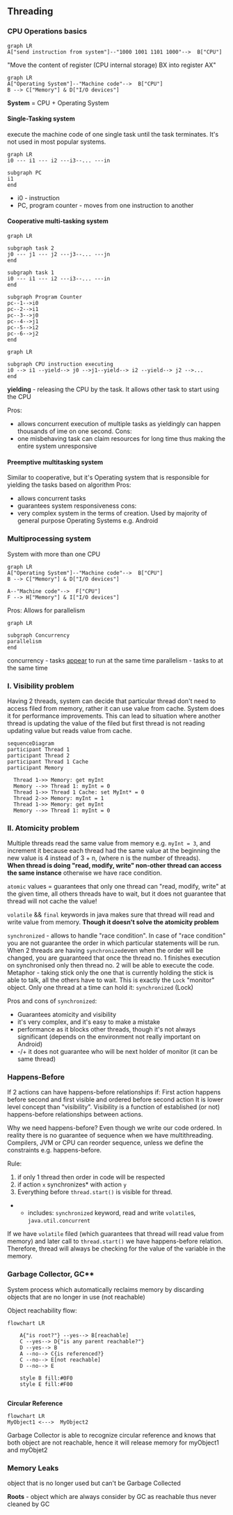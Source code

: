 
## Threading


### CPU Operations basics

``` mermaid
graph LR
A["send instruction from system"]--"1000 1001 1101 1000"-->  B["CPU"]
```
"Move the content of register (CPU internal storage) BX into register AX"

``` mermaid
graph LR
A["Operating System"]--"Machine code"-->  B["CPU"]
B --> C["Memory"] & D["I/O devices"]
```

**System** = CPU + Operating System

#### Single-Tasking system
execute the machine code of one single task until the task terminates.
It's not used in most popular systems.

``` mermaid
graph LR
i0 --- i1 --- i2 ---i3--... ---in

subgraph PC
i1
end
```
- i0 - instruction
- PC, program counter - moves from one instruction to another

#### Cooperative multi-tasking system

``` mermaid
graph LR

subgraph task 2
j0 --- j1 --- j2 ---j3--... ---jn
end

subgraph task 1
i0 --- i1 --- i2 ---i3--... ---in
end

subgraph Program Counter
pc--1-->i0
pc--2-->i1
pc--3-->j0
pc--4-->j1
pc--5-->i2
pc--6-->j2
end
```
```mermaid
graph LR

subgraph CPU instruction executing 
i0 --> i1 --yield--> j0 -->j1--yield--> i2 --yield--> j2 -->...
end
```

**yielding** - releasing the CPU by the task. It allows other task to start using the CPU 

Pros:
- allows concurrent execution of multiple tasks as yieldingly can happen thousands of ime on one second.
Cons:
- one misbehaving task can claim resources for long time thus making the entire system unresponsive

#### Preemptive multitasking system
Similar to cooperative, but it's Operating system that is responsible for yielding the tasks based on algorithm
Pros:
- allows concurrent tasks
- guarantees system responsiveness
cons:
- very complex system in the terms of creation. Used by majority of general purpose Operating Systems e.g. Android

### Multiprocessing system
System with more than one CPU

``` mermaid
graph LR
A["Operating System"]--"Machine code"-->  B["CPU"]
B --> C["Memory"] & D["I/O devices"]

A--"Machine code"-->  F["CPU"]
F --> H["Memory"] & I["I/O devices"]
```

Pros:
Allows for parallelism

```mermaid
graph LR

subgraph Concurrency
parallelism
end
```

concurrency - tasks <u>appear</u> to run at the same time
parallelism - tasks to at the same time

### I. Visibility problem

Having 2 threads, system can decide that particular thread don't need to access filed from memory, 
rather it can use value from cache. System does it for performance improvements.
This can lead to situation where another thread is updating the value of the filed
but first thread is not reading updating value but reads value from cache.

``` mermaid
sequenceDiagram
participant Thread 1
participant Thread 2
participant Thread 1 Cache
participant Memory

  Thread 1->> Memory: get myInt
  Memory -->> Thread 1: myInt = 0
  Thread 1->> Thread 1 Cache: set MyInt* = 0
  Thread 2->> Memory: myInt = 1
  Thread 1->> Memory: get myInt
  Memory -->> Thread 1: myInt = 0
```

### II. Atomicity problem

Multiple threads read the same value from memory e.g. `myInt = 3`,
and increment it because each thread had the same value at the beginning the new value is 4
instead of 3 + n, (where n is the number of threads).<br>
**When thread is doing "read, modify, write" non-other thread can access the same instance**
otherwise we have race condition.

`atomic` values = guarantees that only one thread can "read, modify, write" at the given time,
all others threads have to wait, but it does not guarantee that thread will not cache the value!

`volatile` && `final` keywords in java makes sure that thread will read and write value from memory.
**Though it doesn't solve the atomicity problem**

`synchronized` - allows to handle "race condition". 
In case of "race condition" you are not guarantee the order in which particular statements will be run.
When 2 threads are having `synchronized`even when the order will be changed,
you are guaranteed that once the thread no. 1 finishes execution on synchronised
only then thread no. 2 will be able to execute the code.
Metaphor - taking stick only the one that is currently holding the stick is able to talk, 
all the others have to wait. This is exactly the `Lock` "monitor" object. 
Only one thread at a time can hold it: `synchronized` (Lock)<br>

Pros and cons of `synchronized`:
- Guarantees atomicity and visibility
- it's very complex, and it's easy to make a mistake
- performance as it blocks other threads, though it's not always significant
(depends on the environment not really important on Android)
- -/+ it does not guarantee who will be next holder of monitor (it can be same thread)

### Happens-Before
If 2 actions can have happens-before relationships if:
First action happens before second and first visible and ordered before second action
It is lower level concept than "visibility".
Visibility is a function of established (or not) happens-before relationships between actions.

Why we need happens-before?
Even though we write our code ordered.
In reality there is no guarantee of sequence when we have multithreading.
Compilers, JVM or CPU can reorder sequence, unless we define the constraints e.g. happens-before.

Rule:
1. if only 1 thread then order in code will be respected
2. if action `x` synchronizes* with action `y`
3. Everything before `thread.start()` is visible for thread.

* - includes: `synchronized` keyword, read and write `volatile`s, `java.util.concurrent`

If we have `volatile` filed (which guarantees that thread will read value from memory)
and later call to `thread.start()` we have happens-before relation.
Therefore, thread will always be checking for the value of the variable in the memory.


### Garbage Collector, GC**
System process which automatically reclaims memory by discarding objects
that are no longer in use (not reachable)

Object reachability flow:

```mermaid
flowchart LR

    A{"is root?"} --yes--> B[reachable]
    C --yes--> D{"is any parent reachable?"}
    D --yes--> B
    A --no--> C{is referenced?}
    C --no--> E[not reachable]
    D --no--> E
    
    style B fill:#0F0
    style E fill:#F00
    
```

**Circular Reference**

``` mermaid
flowchart LR
MyObject1 <--->  MyObject2
```

Garbage Collector is able to recognize circular reference and knows that both object are not reachable,
hence it will release memory for myObject1 and myObjet2

### Memory Leaks
object that is no longer used but can't be Garbage Collected

**Roots** - object which are always consider by GC as reachable thus never cleaned by GC